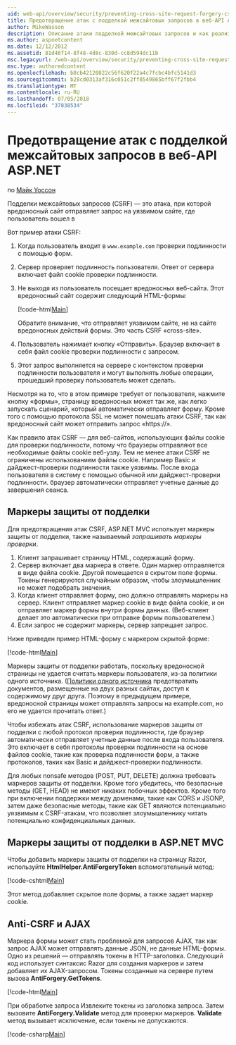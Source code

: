 ```yaml
---
uid: web-api/overview/security/preventing-cross-site-request-forgery-csrf-attacks
title: Предотвращение атак с подделкой межсайтовых запросов в веб-API ASP.NET | Документация Майкрософт
author: MikeWasson
description: Описание атаки подделкой межсайтовых запросов и как реализовать меры anti-CSRF в ASP.NET Web API.
ms.author: aspnetcontent
ms.date: 12/12/2012
ms.assetid: 81d46f14-8f48-4d8c-830d-cc8d594dc11b
msc.legacyurl: /web-api/overview/security/preventing-cross-site-request-forgery-csrf-attacks
msc.type: authoredcontent
ms.openlocfilehash: b8cb42120822c56f620f22a4c7fcbc4bfc5141d3
ms.sourcegitcommit: b28cd0313af316c051c2ff8549865bff67f2fbb4
ms.translationtype: MT
ms.contentlocale: ru-RU
ms.lasthandoff: 07/05/2018
ms.locfileid: "37838534"
---
```

<a name="preventing-cross-site-request-forgery-csrf-attacks-in-aspnet-web-api"></a>Предотвращение атак с подделкой межсайтовых запросов в веб-API ASP.NET
====================
по [Майк Уоссон](https://github.com/MikeWasson)

Подделки межсайтовых запросов (CSRF) — это атака, при которой вредоносный сайт отправляет запрос на уязвимом сайте, где пользователь вошел в

Вот пример атаки CSRF:

1. Когда пользователь входит в `www.example.com` проверки подлинности с помощью форм.
2. Сервер проверяет подлинность пользователя. Ответ от сервера включает файл cookie проверки подлинности.
3. Не выходя из пользователь посещает вредоносных веб-сайта. Этот вредоносный сайт содержит следующий HTML-формы: 

    [!code-html[Main](preventing-cross-site-request-forgery-csrf-attacks/samples/sample1.html)]

    Обратите внимание, что отправляет уязвимом сайте, не на сайте вредоносных действий формы. Это часть CSRF «cross-site».
4. Пользователь нажимает кнопку «Отправить». Браузер включает в себя файл cookie проверки подлинности с запросом.
5. Этот запрос выполняется на сервере с контекстом проверки подлинности пользователя и могут выполнять любые операции, прошедший проверку пользователь может сделать.

Несмотря на то, что в этом примере требует от пользователя, нажмите кнопку «формы», страницу вредоносных может так же, как легко запускать сценарий, который автоматически отправляет форму. Кроме того с помощью протокола SSL не может помешать атаки CSRF, так как вредоносный сайт может отправить запрос «https://».

Как правило атак CSRF — для веб-сайтов, использующих файлы cookie для проверки подлинности, потому что браузеры отправляют все необходимые файлы cookie веб-узлу. Тем не менее атаки CSRF не ограничены использованием файлы cookie. Например Basic и дайджест-проверки подлинности также уязвимы. После входа пользователя в систему с помощью обычной или дайджест-проверки подлинности. браузер автоматически отправляет учетные данные до завершения сеанса.

## <a name="anti-forgery-tokens"></a>Маркеры защиты от подделки

Для предотвращения атак CSRF, ASP.NET MVC использует маркеры защиты от подделки, также называемый *запрашивать маркеры проверки*.

1. Клиент запрашивает страницу HTML, содержащий форму.
2. Сервер включает два маркера в ответе. Один маркер отправляется в виде файла cookie. Другой помещается в скрытом поле формы. Токены генерируются случайным образом, чтобы злоумышленник не может подобрать значения.
3. Когда клиент отправляет форму, оно должно отправлять маркеры на сервер. Клиент отправляет маркер cookie в виде файла cookie, и он отправляет маркер формы внутри формы данных. (Веб-клиент делает это автоматически при отправке формы пользователем.)
4. Если запрос не содержит маркеры, сервер запрещает запрос.

Ниже приведен пример HTML-форму с маркером скрытой форме:

[!code-html[Main](preventing-cross-site-request-forgery-csrf-attacks/samples/sample2.html)]

Маркеры защиты от подделки работать, поскольку вредоносной страницы не удается считать маркеры пользователя, из-за политики одного источника. ([Политики одного источника](http://www.w3.org/Security/wiki/Same_Origin_Policy) предотвратить документов, размещенные на двух разных сайтах, доступ к содержимому друг друга. Поэтому в предыдущем примере, вредоносной страницы может отправлять запросы на example.com, но его не удается прочитать ответ.)

Чтобы избежать атак CSRF, использование маркеров защиты от подделки с любой протокол проверки подлинности, где браузер автоматически отправляет учетные данные после входа пользователя. Это включает в себя протоколы проверки подлинности на основе файлов cookie, такие как проверка подлинности форм, а также протоколов, таких как Basic и дайджест-проверки подлинности.

Для любых nonsafe методов (POST, PUT, DELETE) должна требовать маркеров защиты от подделки. Кроме того убедитесь, что безопасные методы (GET, HEAD) не имеют никаких побочных эффектов. Кроме того при включении поддержки между доменами, такие как CORS и JSONP, затем даже безопасные методы, такие как GET являются потенциально уязвимым к CSRF-атакам, что позволяет злоумышленнику читать потенциально конфиденциальных данных.

## <a name="anti-forgery-tokens-in-aspnet-mvc"></a>Маркеры защиты от подделки в ASP.NET MVC

Чтобы добавить маркеры защиты от подделки на страницу Razor, используйте **HtmlHelper.AntiForgeryToken** вспомогательный метод:

[!code-cshtml[Main](preventing-cross-site-request-forgery-csrf-attacks/samples/sample3.cshtml)]

Этот метод добавляет скрытое поле формы, а также задает маркер cookie.

## <a name="anti-csrf-and-ajax"></a>Anti-CSRF и AJAX

Маркера формы может стать проблемой для запросов AJAX, так как запрос AJAX может отправлять данные JSON, не данные HTML-формы. Одно из решений — отправлять токены в HTTP-заголовка. Следующий код использует синтаксис Razor для создания маркеров и затем добавляет их AJAX-запросом. Токены созданные на сервере путем вызова **AntiForgery.GetTokens**.

[!code-html[Main](preventing-cross-site-request-forgery-csrf-attacks/samples/sample4.html)]

При обработке запроса Извлеките токены из заголовка запроса. Затем вызовите **AntiForgery.Validate** метод для проверки маркеров. **Validate** метод вызывает исключение, если токены не допускаются.

[!code-csharp[Main](preventing-cross-site-request-forgery-csrf-attacks/samples/sample5.cs)]
